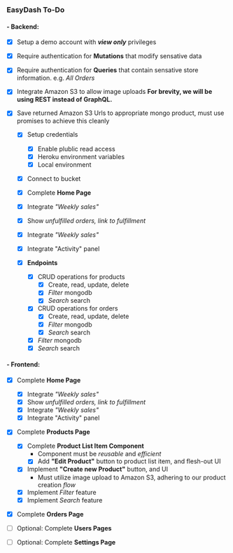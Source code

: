 ### EasyDash To-Do

#### - Backend:

- [x] Setup a demo account with **_view only_** privileges
- [x] Require authentication for **Mutations** that modify sensative data
- [x] Require authentication for **Queries** that contain sensative store information. e.g. _All Orders_
- [x] Integrate Amazon S3 to allow image uploads
      **For brevity, we will be using REST instead of GraphQL.**
- [x] Save returned Amazon S3 Urls to appropriate mongo product, must
      use promises to achieve this cleanly

  - [x] Setup credentials
    - [x] Enable plublic read access
    - [x] Heroku environment variables
    - [x] Local environment
  - [x] Connect to bucket

  - [x] Complete **Home Page**

  - [x] Integrate _"Weekly sales"_
  - [x] Show _unfulfilled orders, link to fulfillment_
  - [x] Integrate _"Weekly sales"_
  - [x] Integrate "Activity" panel

  - [x] **Endpoints**

    - [x] CRUD operations for products
      - [x] Create, read, update, delete
      - [x] _Filter_ mongodb
      - [x] _Search_ search
    - [x] CRUD operations for orders
      - [x] Create, read, update, delete
      - [x] _Filter_ mongodb
      - [x] _Search_ search
    - [x] _Filter_ mongodb
    - [x] _Search_ search

#### - Frontend:

- [x] Complete **Home Page**

  - [x] Integrate _"Weekly sales"_
  - [x] Show _unfulfilled orders, link to fulfillment_
  - [x] Integrate _"Weekly sales"_
  - [x] Integrate "Activity" panel

- [x] Complete **Products Page**

  - [x] Complete **Product List Item Component**
    - Component must be _reusable_ and _efficient_
    - [x] Add **"Edit Product"** button to product list item, and flesh-out UI
  - [x] Implement **"Create new Product"** button, and UI
    - Must utilize image upload to Amazon S3, adhering to our product creation _flow_
  - [x] Implement _Filter_ feature
  - [x] Implement _Search_ feature

- [x] Complete **Orders Page**

- [ ] Optional: Complete **Users Pages**

- [ ] Optional: Complete **Settings Page**
